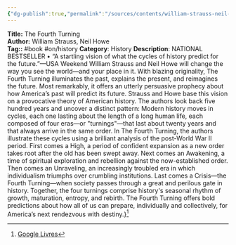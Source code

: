 ```yaml
---
{"dg-publish":true,"permalink":"/sources/contents/william-strauss-neil-howe-the-fourth-turning/","created":"2023-02-24T16:37:26.468+01:00","updated":"2023-04-20T12:41:44.077+02:00"}
---
```


**Title:** The Fourth Turning  
**Author:** William Strauss, Neil Howe  
**Tag::** #book #on/history 
**Category**: History
**Description**: NATIONAL BESTSELLER • “A startling vision of what the cycles of history predict for the future.”—USA Weekend William Strauss and Neil Howe will change the way you see the world—and your place in it. With blazing originality, The Fourth Turning illuminates the past, explains the present, and reimagines the future. Most remarkably, it offers an utterly persuasive prophecy about how America’s past will predict its future. Strauss and Howe base this vision on a provocative theory of American history. The authors look back five hundred years and uncover a distinct pattern: Modern history moves in cycles, each one lasting about the length of a long human life, each composed of four eras—or "turnings"—that last about twenty years and that always arrive in the same order. In The Fourth Turning, the authors illustrate these cycles using a brilliant analysis of the post-World War II period. First comes a High, a period of confident expansion as a new order takes root after the old has been swept away. Next comes an Awakening, a time of spiritual exploration and rebellion against the now-established order. Then comes an Unraveling, an increasingly troubled era in which individualism triumphs over crumbling institutions. Last comes a Crisis—the Fourth Turning—when society passes through a great and perilous gate in history. Together, the four turnings comprise history's seasonal rhythm of growth, maturation, entropy, and rebirth. The Fourth Turning offers bold predictions about how all of us can prepare, individually and collectively, for America’s next rendezvous with destiny.}[^1]

[^1]: [Google Livres](https://books.google.fr/)